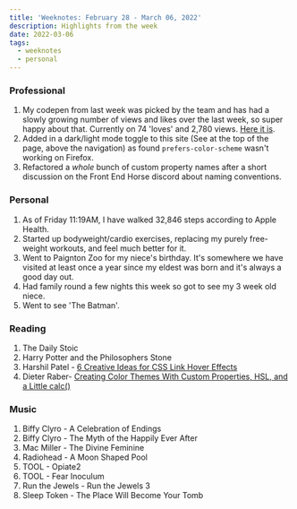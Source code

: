 ```yaml
---
title: 'Weeknotes: February 28 - March 06, 2022'
description: Highlights from the week
date: 2022-03-06
tags:
  - weeknotes
  - personal
---
```


### Professional

1. My codepen from last week was picked by the team and has had a slowly growing number of views and likes over the last week, so super happy about that. Currently on 74 'loves' and 2,780 views. [Here it is](https://codepen.io/dominickjay217/pen/BamOBRZ).
1. Added in a dark/light mode toggle to this site (See at the top of the page, above the navigation) as found `prefers-color-scheme` wasn't working on Firefox.
1. Refactored a *whole* bunch of custom property names after a short discussion on the Front End Horse discord about naming conventions.

### Personal

1. As of Friday 11:19AM, I have walked 32,846 steps according to Apple Health.
1. Started up bodyweight/cardio exercises, replacing my purely free-weight workouts, and feel much better for it.
1. Went to Paignton Zoo for my niece's birthday. It's somewhere we have visited at least once a year since my eldest was born and it's always a good day out.
1. Had family round a few nights this week so got to see my 3 week old niece.
1. Went to see 'The Batman'.

### Reading

1. The Daily Stoic
1. Harry Potter and the Philosophers Stone
1. Harshil Patel - [6 Creative Ideas for CSS Link Hover Effects](https://css-tricks.com/css-link-hover-effects/?utm_source=swlinks-tw)
1. Dieter Raber- [Creating Color Themes With Custom Properties, HSL, and a Little calc() ](https://css-tricks.com/creating-color-themes-with-custom-properties-hsl-and-a-little-calc/)

### Music

1. Biffy Clyro - A Celebration of Endings
1. Biffy Clyro - The Myth of the Happily Ever After
1. Mac Miller - The Divine Feminine
1. Radiohead - A Moon Shaped Pool
1. TOOL - Opiate2
1. TOOL - Fear Inoculum
1. Run the Jewels - Run the Jewels 3
1. Sleep Token - The Place Will Become Your Tomb
